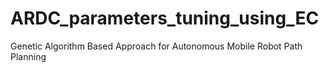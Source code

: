 # ARDC_parameters_tuning_using_EC
Genetic Algorithm Based Approach for Autonomous Mobile Robot Path Planning
